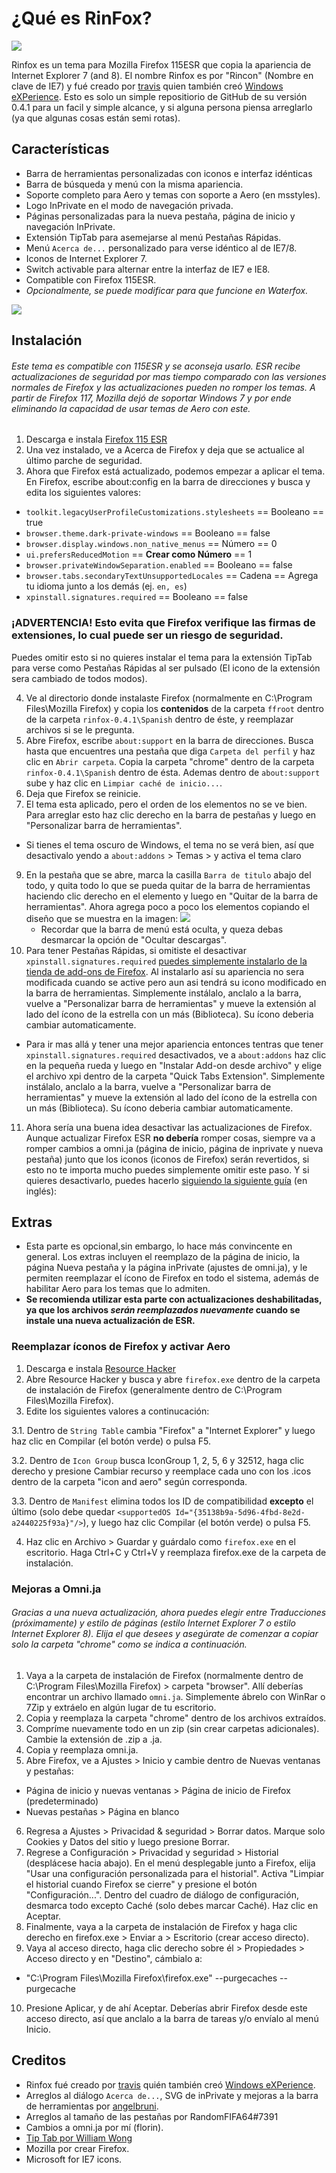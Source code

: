 # ¿Qué es RinFox?
![](banner.png)

Rinfox es un tema para Mozilla Firefox 115ESR que copia la apariencia de Internet Explorer 7 (and 8). El nombre Rinfox es por "Rincon" (Nombre en clave de IE7) y fué creado por [travis](https://github.com/travy-patty) quien también creó [Windows eXPerience](https://experience.noncities.com/). Esto es solo un simple repositiorio de GitHub de su versión 0.4.1 para un facil y simple alcance, y si alguna persona piensa arreglarlo (ya que algunas cosas están semi rotas).

## Características

* Barra de herramientas personalizadas con iconos e interfaz idénticas
* Barra de búsqueda y menú con la misma apariencia.
* Soporte completo para Aero y temas con soporte a Aero (en msstyles).
* Logo InPrivate en el modo de navegación privada.
* Páginas personalizadas para la nueva pestaña, página de inicio y navegación InPrivate.
* Extensión TipTab para asemejarse al menú Pestañas Rápidas.
* Menú `Acerca de...` personalizado para verse idéntico al de IE7/8.
* Iconos de Internet Explorer 7.
* Switch activable para alternar entre la interfaz de IE7 e IE8.
* Compatible con Firefox 115ESR.
* *Opcionalmente, se puede modificar para que funcione en Waterfox.*

![](screen_2.png)

## Instalación

###### Este tema es compatible con 115ESR y se aconseja usarlo. ESR recibe actualizaciones de seguridad por mas tiempo comparado con las versiones normales de Firefox y las actualizaciones pueden no romper los temas. A partir de Firefox 117, Mozilla dejó de soportar Windows 7 y por ende eliminando la capacidad de usar temas de Aero con este.

1. Descarga e instala [Firefox 115 ESR](https://ftp.mozilla.org/pub/firefox/releases/115.3.1esr/win64/es-ES/)
2. Una vez instalado, ve a Acerca de Firefox y deja que se actualice al último parche de seguridad.
3. Ahora que Firefox está actualizado, podemos empezar a aplicar el tema. En Firefox, escribe about:config en la barra de direcciones y busca y edita los siguientes valores:

* `toolkit.legacyUserProfileCustomizations.stylesheets` == Booleano == true
* `browser.theme.dark-private-windows` == Booleano == false
* `browser.display.windows.non_native_menus` == Número == 0
* `ui.prefersReducedMotion` == **Crear como Número** == 1
* `browser.privateWindowSeparation.enabled` == Booleano == false
* `browser.tabs.secondaryTextUnsupportedLocales` == Cadena == Agrega tu idioma junto a los demás (ej. `en, es`)
* `xpinstall.signatures.required` == Booleano == false
### ¡ADVERTENCIA! Esto evita que Firefox verifique las firmas de extensiones, lo cual puede ser un riesgo de seguridad. 
Puedes omitir esto si no quieres instalar el tema para la extensión TipTab para verse como Pestañas Rápidas al ser pulsado (El icono de la extensión sera cambiado de todos modos).

4. Ve al directorio donde instalaste Firefox (normalmente en C:\Program Files\Mozilla Firefox) y copia los **contenidos** de la carpeta `ffroot` dentro de la carpeta `rinfox-0.4.1\Spanish`  dentro de éste, y reemplazar archivos si se le pregunta.
5. Abre Firefox, escribe `about:support` en la barra de direcciones. Busca hasta que encuentres una pestaña que diga `Carpeta del perfil` y haz clic en `Abrir carpeta`. Copia la carpeta "chrome" dentro de la carpeta `rinfox-0.4.1\Spanish` dentro de ésta. Ademas dentro de `about:support` sube y haz clic en `Limpiar caché de inicio...`.
6. Deja que Firefox se reinicie.
7. El tema esta aplicado, pero el orden de los elementos no se ve bien. Para arreglar esto haz clic derecho en la barra de pestañas y luego en "Personalizar barra de herramientas".
  * Si tienes el tema oscuro de Windows, el tema no se verá bien, así que desactivalo yendo a `about:addons` > Temas > y activa el tema claro
9. En la pestaña que se abre, marca la casilla `Barra de titulo` abajo del todo, y quita todo lo que se pueda quitar de la barra de herramientas haciendo clic derecho en el elemento y luego en "Quitar de la barra de herramientas". Ahora agrega poco a poco los elementos copiando el diseño que se muestra en la imagen:
![](ie7%20layout.png)
   * Recordar que la barra de menú está oculta, y queza debas desmarcar la opción de "Ocultar descargas".
10. Para tener Pestañas Rápidas, si omitiste el desactivar `xpinstall.signatures.required` [puedes simplemente instalarlo de la tienda de add-ons de Firefox](https://addons.mozilla.org/es-ES/firefox/addon/tip-tab/). Al instalarlo así su apariencia no sera modificada cuando se active pero aun asi tendrá su icono modificado en la barra de herramientas. Simplemente instálalo, anclalo a la barra, vuelve a "Personalizar barra de herramientas" y mueve la extensión al lado del ícono de la estrella con un más (Biblioteca). Su ícono deberia cambiar automaticamente.
   * Para ir mas allá y tener una mejor apariencia entonces tentras que tener `xpinstall.signatures.required` desactivados, ve a `about:addons` haz clic en la pequeña rueda y luego en "Instalar Add-on desde archivo" y elige el archivo xpi dentro de la carpeta "Quick Tabs Extension". Simplemente instálalo, anclalo a la barra, vuelve a "Personalizar barra de herramientas" y mueve la extensión al lado del ícono de la estrella con un más (Biblioteca). Su ícono deberia cambiar automaticamente.
11. Ahora sería una buena idea desactivar las actualizaciones de Firefox. Aunque actualizar Firefox ESR **no debería** romper cosas, siempre va a romper cambios a omni.ja (página de inicio, página de inprivate y nueva pestaña) junto que los iconos (iconos de Firefox) serán revertidos, si esto no te importa mucho puedes simplemente omitir este paso. Y si quieres desactivarlo, puedes hacerlo [siguiendo la siguiente guía](https://www.askvg.com/tip-disable-automatic-updates-in-mozilla-firefox/#how_to_disable_automatic_updates_in_mozilla_firefox) (en inglés):

## Extras

* Esta parte es opcional,sin embargo, lo hace más convincente en general. Los extras incluyen el reemplazo de la página de inicio, la página Nueva pestaña y la página inPrivate (ajustes de omni.ja), y le permiten reemplazar el ícono de Firefox en todo el sistema, además de habilitar Aero para los temas que lo admiten.
* **Se recomienda utilizar esta parte con actualizaciones deshabilitadas, ya que los archivos *serán reemplazados nuevamente* cuando se instale una nueva actualización de ESR.**

### Reemplazar íconos de Firefox y activar Aero

1. Descarga e instala [Resource Hacker](http://www.angusj.com/resourcehacker/)
2. Abre Resource Hacker y busca y abre `firefox.exe` dentro de la carpeta de instalación de Firefox (generalmente dentro de C:\Program Files\Mozilla Firefox).
3. Edite los siguientes valores a continucación:

  3.1. Dentro de `String Table` cambia "Firefox" a "Internet Explorer" y luego haz clic en Compilar (el botón verde) o pulsa F5.

  3.2. Dentro de `Icon Group` busca IconGroup 1, 2, 5, 6 y 32512, haga clic derecho y presione Cambiar recurso y reemplace cada uno con los .icos dentro de la carpeta "icon and aero" según corresponda.

  3.3. Dentro de `Manifest` elimina todos los ID de compatibilidad **excepto** el último (solo debe quedar `<supportedOS Id="{35138b9a-5d96-4fbd-8e2d-a2440225f93a}"/>`), y luego haz clic Compilar (el botón verde) o pulsa F5.

4. Haz clic en Archivo > Guardar y guárdalo como `firefox.exe` en el escritorio. Haga Ctrl+C y Ctrl+V y reemplaza firefox.exe de la carpeta de instalación.

### Mejoras a Omni.ja

###### Gracias a una nueva actualización, ahora puedes elegir entre Traducciones (próximamente) y estilo de páginas (estilo Internet Explorer 7 o estilo Internet Explorer 8). Elija el que desees y asegúrate de comenzar a copiar solo la carpeta "chrome" como se indica a continuación.
1. Vaya a la carpeta de instalación de Firefox (normalmente dentro de C:\Program Files\Mozilla Firefox) > carpeta "browser". Allí deberías encontrar un archivo llamado `omni.ja`. Simplemente ábrelo con WinRar o 7Zip y extráelo en algún lugar de tu escritorio.
2. Copia y reemplaza la carpeta "chrome" dentro de los archivos extraídos.
3. Compríme nuevamente todo en un zip (sin crear carpetas adicionales). Cambie la extensión de .zip a .ja.
4. Copia y reemplaza omni.ja.
5. Abre Firefox, ve a Ajustes > Inicio y cambie dentro de Nuevas ventanas y pestañas:
  * Página de inicio y nuevas ventanas > Página de inicio de Firefox (predeterminado)
  * Nuevas pestañas > Página en blanco
6. Regresa a Ajustes > Privacidad & seguridad > Borrar datos. Marque solo Cookies y Datos del sitio y luego presione Borrar.
7. Regrese a Configuración > Privacidad y seguridad > Historial (desplácese hacia abajo). En el menú desplegable junto a Firefox, elija "Usar una configuración personalizada para el historial". Activa "Limpiar el historial cuando Firefox se cierre" y presione el botón "Configuración...". Dentro del cuadro de diálogo de configuración, desmarca todo excepto Caché (solo debes marcar Caché). Haz clic en Aceptar.
8. Finalmente, vaya a la carpeta de instalación de Firefox y haga clic derecho en firefox.exe > Enviar a > Escritorio (crear acceso directo).
9. Vaya al acceso directo, haga clic derecho sobre él > Propiedades > Acceso directo y en "Destino", cámbialo a:
  * "C:\Program Files\Mozilla Firefox\firefox.exe" --purgecaches --purgecache
10. Presione Aplicar, y de ahí Aceptar. Deberías abrir Firefox desde este acceso directo, así que anclalo a la barra de tareas y/o envíalo al menú Inicio.
    
## Creditos

* Rinfox fué creado por [travis](https://github.com/travy-patty) quién también creó [Windows eXPerience](https://experience.noncities.com/).
* Arreglos al diálogo `Acerca de...`, SVG de inPrivate y mejoras a la barra de herramientas por [angelbruni](https://github.com/brunobits).
* Arreglos al tamaño de las pestañas por RandomFIFA64#7391
* Cambios a omni.ja por mí (florin).
* [Tip Tab por William Wong](https://addons.mozilla.org/en-US/firefox/addon/tip-tab/)
* Mozilla por crear Firefox.
* Microsoft for IE7 icons.
